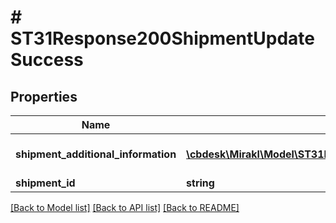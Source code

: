 # # ST31Response200ShipmentUpdateSuccess

## Properties

Name | Type | Description | Notes
------------ | ------------- | ------------- | -------------
**shipment_additional_information** | [**\cbdesk\Mirakl\Model\ST31Response200ShipmentUpdateSuccessShipmentAdditionalInformation[]**](ST31Response200ShipmentUpdateSuccessShipmentAdditionalInformation.md) | Shipment additional information | [optional]
**shipment_id** | **string** | Shipment id | [optional]

[[Back to Model list]](../../README.md#models) [[Back to API list]](../../README.md#endpoints) [[Back to README]](../../README.md)
